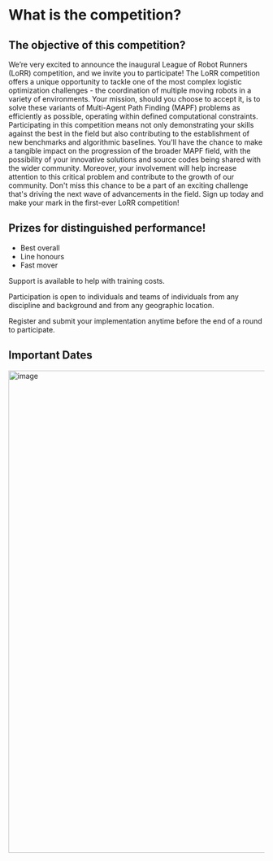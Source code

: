 # What is the competition?

## The objective of this competition?

We’re very excited to announce the inaugural League of Robot Runners (LoRR) competition, and we invite you to participate! The LoRR competition offers a unique opportunity to tackle one of the most complex logistic optimization challenges - the coordination of multiple moving robots in a variety of environments. Your mission, should you choose to accept it, is to solve these variants of Multi-Agent Path Finding (MAPF) problems as efficiently as possible, operating within defined computational constraints. Participating in this competition means not only demonstrating your skills against the best in the field but also contributing to the establishment of new benchmarks and algorithmic baselines. You'll have the chance to make a tangible impact on the progression of the broader MAPF field, with the possibility of your innovative solutions and source codes being shared with the wider community. Moreover, your involvement will help increase attention to this critical problem and contribute to the growth of our community. Don't miss this chance to be a part of an exciting challenge that's driving the next wave of advancements in the field. Sign up today and make your mark in the first-ever LoRR competition!

## Prizes for distinguished performance!
- Best overall
- Line honours
- Fast mover

Support is available to help with training costs. 

Participation is open to individuals and teams of individuals from any discipline and background and from any geographic location.

Register and submit your implementation anytime before the end of a round to participate.

## Important Dates
<img width="949" alt="image" src="https://github.com/MAPF-Competition/web_resource/assets/104757294/7e6182cb-ff22-4235-9ea3-7438af4c0dc8">

